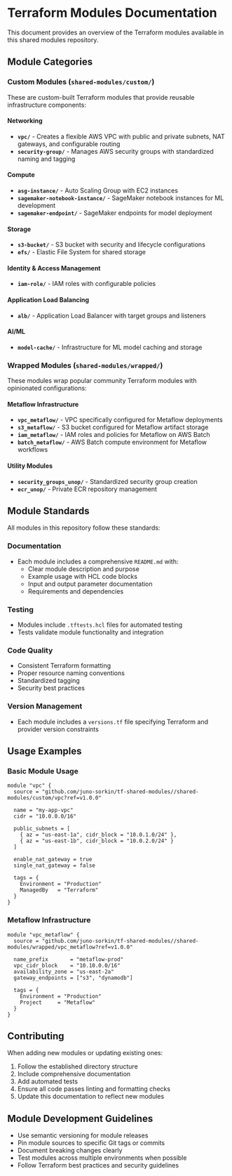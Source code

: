 # Terraform Modules Documentation

This document provides an overview of the Terraform modules available in this shared modules repository.

## Module Categories

### Custom Modules (`shared-modules/custom/`)

These are custom-built Terraform modules that provide reusable infrastructure components:

#### Networking
- **`vpc/`** - Creates a flexible AWS VPC with public and private subnets, NAT gateways, and configurable routing
- **`security-group/`** - Manages AWS security groups with standardized naming and tagging

#### Compute
- **`asg-instance/`** - Auto Scaling Group with EC2 instances
- **`sagemaker-notebook-instance/`** - SageMaker notebook instances for ML development
- **`sagemaker-endpoint/`** - SageMaker endpoints for model deployment

#### Storage
- **`s3-bucket/`** - S3 bucket with security and lifecycle configurations
- **`efs/`** - Elastic File System for shared storage

#### Identity & Access Management
- **`iam-role/`** - IAM roles with configurable policies

#### Application Load Balancing
- **`alb/`** - Application Load Balancer with target groups and listeners

#### AI/ML
- **`model-cache/`** - Infrastructure for ML model caching and storage

### Wrapped Modules (`shared-modules/wrapped/`)

These modules wrap popular community Terraform modules with opinionated configurations:

#### Metaflow Infrastructure
- **`vpc_metaflow/`** - VPC specifically configured for Metaflow deployments
- **`s3_metaflow/`** - S3 bucket configured for Metaflow artifact storage
- **`iam_metaflow/`** - IAM roles and policies for Metaflow on AWS Batch
- **`batch_metaflow/`** - AWS Batch compute environment for Metaflow workflows

#### Utility Modules
- **`security_groups_unop/`** - Standardized security group creation
- **`ecr_unop/`** - Private ECR repository management

## Module Standards

All modules in this repository follow these standards:

### Documentation
- Each module includes a comprehensive `README.md` with:
  - Clear module description and purpose
  - Example usage with HCL code blocks
  - Input and output parameter documentation
  - Requirements and dependencies

### Testing
- Modules include `.tftests.hcl` files for automated testing
- Tests validate module functionality and integration

### Code Quality
- Consistent Terraform formatting
- Proper resource naming conventions
- Standardized tagging
- Security best practices

### Version Management
- Each module includes a `versions.tf` file specifying Terraform and provider version constraints

## Usage Examples

### Basic Module Usage
```hcl
module "vpc" {
  source = "github.com/juno-sorkin/tf-shared-modules//shared-modules/custom/vpc?ref=v1.0.0"

  name = "my-app-vpc"
  cidr = "10.0.0.0/16"

  public_subnets = [
    { az = "us-east-1a", cidr_block = "10.0.1.0/24" },
    { az = "us-east-1b", cidr_block = "10.0.2.0/24" }
  ]

  enable_nat_gateway = true
  single_nat_gateway = false

  tags = {
    Environment = "Production"
    ManagedBy   = "Terraform"
  }
}
```

### Metaflow Infrastructure
```hcl
module "vpc_metaflow" {
  source = "github.com/juno-sorkin/tf-shared-modules//shared-modules/wrapped/vpc_metaflow?ref=v1.0.0"

  name_prefix       = "metaflow-prod"
  vpc_cidr_block    = "10.10.0.0/16"
  availability_zone = "us-east-2a"
  gateway_endpoints = ["s3", "dynamodb"]

  tags = {
    Environment = "Production"
    Project     = "Metaflow"
  }
}
```

## Contributing

When adding new modules or updating existing ones:

1. Follow the established directory structure
2. Include comprehensive documentation
3. Add automated tests
4. Ensure all code passes linting and formatting checks
5. Update this documentation to reflect new modules

## Module Development Guidelines

- Use semantic versioning for module releases
- Pin module sources to specific Git tags or commits
- Document breaking changes clearly
- Test modules across multiple environments when possible
- Follow Terraform best practices and security guidelines
